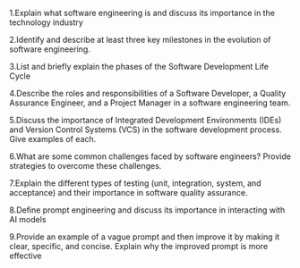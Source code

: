 1.Explain what software engineering is and discuss its importance in the technology industry

2.Identify and describe at least three key milestones in the evolution of software engineering.  

3.List and briefly explain the phases of the Software Development Life Cycle

4.Describe the roles and responsibilities of a Software Developer, a Quality Assurance Engineer, and a Project Manager in a software engineering team.

5.Discuss the importance of Integrated Development Environments (IDEs) and Version Control Systems (VCS) in the software development process. Give examples of each.

6.What are some common challenges faced by software engineers? Provide strategies to overcome these challenges.

7.Explain the different types of testing (unit, integration, system, and acceptance) and their importance in software quality assurance.

8.Define prompt engineering and discuss its importance in interacting with AI models

9.Provide an example of a vague prompt and then improve it by making it clear, specific, and concise. Explain why the improved prompt is more effective
